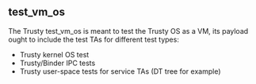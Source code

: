 ## test_vm_os

The Trusty test_vm_os is meant to test the Trusty OS as a VM,
its payload ought to include the test TAs for different test types:
- Trusty kernel OS test
- Trusty/Binder IPC tests
- Trusty user-space tests for service TAs (DT tree for example)
